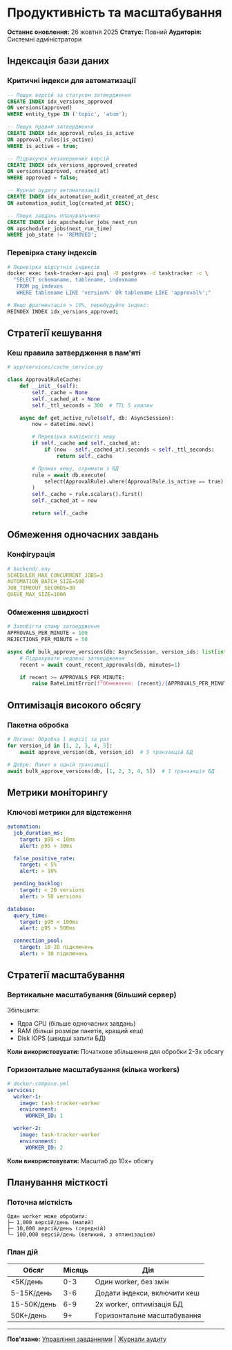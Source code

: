 # Продуктивність та масштабування

**Останнє оновлення:** 26 жовтня 2025
**Статус:** Повний
**Аудиторія:** Системні адміністратори

## Індексація бази даних

### Критичні індекси для автоматизації

```sql
-- Пошук версій за статусом затвердження
CREATE INDEX idx_versions_approved
ON versions(approved)
WHERE entity_type IN ('topic', 'atom');

-- Пошук правил затвердження
CREATE INDEX idx_approval_rules_is_active
ON approval_rules(is_active)
WHERE is_active = true;

-- Підрахунок незавершених версій
CREATE INDEX idx_versions_approved_created
ON versions(approved, created_at)
WHERE approved = false;

-- Журнал аудиту автоматизації
CREATE INDEX idx_automation_audit_created_at_desc
ON automation_audit_log(created_at DESC);

-- Пошук завдань планувальника
CREATE INDEX idx_apscheduler_jobs_next_run
ON apscheduler_jobs(next_run_time)
WHERE job_state != 'REMOVED';
```

### Перевірка стану індексів

```bash
# Перевірка відсутніх індексів
docker exec task-tracker-api psql -U postgres -d tasktracker -c \
  "SELECT schemaname, tablename, indexname
   FROM pg_indexes
   WHERE tablename LIKE 'version%' OR tablename LIKE 'approval%';"

# Якщо фрагментація > 10%, перебудуйте індекс:
REINDEX INDEX idx_versions_approved;
```

## Стратегії кешування

### Кеш правила затвердження в пам'яті

```python
# app/services/cache_service.py

class ApprovalRuleCache:
    def __init__(self):
        self._cache = None
        self._cached_at = None
        self._ttl_seconds = 300  # TTL 5 хвилин

    async def get_active_rule(self, db: AsyncSession):
        now = datetime.now()

        # Перевірка валідності кешу
        if self._cache and self._cached_at:
            if (now - self._cached_at).seconds < self._ttl_seconds:
                return self._cache

        # Промах кешу, отримати з БД
        rule = await db.execute(
            select(ApprovalRule).where(ApprovalRule.is_active == true)
        )
        self._cache = rule.scalars().first()
        self._cached_at = now

        return self._cache
```

## Обмеження одночасних завдань

### Конфігурація

```yaml
# backend/.env
SCHEDULER_MAX_CONCURRENT_JOBS=3
AUTOMATION_BATCH_SIZE=500
JOB_TIMEOUT_SECONDS=30
QUEUE_MAX_SIZE=1000
```

### Обмеження швидкості

```python
# Запобігти спаму затвердження
APPROVALS_PER_MINUTE = 100
REJECTIONS_PER_MINUTE = 50

async def bulk_approve_versions(db: AsyncSession, version_ids: list[int]):
    # Підрахувати недавні затвердження
    recent = await count_recent_approvals(db, minutes=1)

    if recent >= APPROVALS_PER_MINUTE:
        raise RateLimitError(f"Обмеження: {recent}/{APPROVALS_PER_MINUTE} затвердження/хв")
```

## Оптимізація високого обсягу

### Пакетна обробка

```python
# Погано: Обробка 1 версії за раз
for version_id in [1, 2, 3, 4, 5]:
    await approve_version(db, version_id)  # 5 транзакцій БД

# Добре: Пакет в одній транзакції
await bulk_approve_versions(db, [1, 2, 3, 4, 5])  # 1 транзакція БД
```

## Метрики моніторингу

### Ключові метрики для відстеження

```yaml
automation:
  job_duration_ms:
    target: p95 < 10ms
    alert: p95 > 30ms

  false_positive_rate:
    target: < 5%
    alert: > 10%

  pending_backlog:
    target: < 20 versions
    alert: > 50 versions

database:
  query_time:
    target: p95 < 100ms
    alert: p95 > 500ms

  connection_pool:
    target: 10-20 підключень
    alert: > 30 підключень
```

## Стратегії масштабування

### Вертикальне масштабування (більший сервер)

Збільшити:
- Ядра CPU (більше одночасних завдань)
- RAM (більші розміри пакетів, кращий кеш)
- Disk IOPS (швидші запити БД)

**Коли використовувати:** Початкове збільшення для обробки 2-3x обсягу

### Горизонтальне масштабування (кілька workers)

```yaml
# docker-compose.yml
services:
  worker-1:
    image: task-tracker-worker
    environment:
      WORKER_ID: 1

  worker-2:
    image: task-tracker-worker
    environment:
      WORKER_ID: 2
```

**Коли використовувати:** Масштаб до 10x+ обсягу

## Планування місткості

### Поточна місткість

```
Один worker може обробити:
├─ 1,000 версій/день (малий)
├─ 10,000 версій/день (середній)
└─ 100,000 версій/день (великий, з оптимізацією)
```

### План дій

| Обсяг | Місяць | Дія |
|--------|-------|--------|
| <5K/день | 0-3 | Один worker, без змін |
| 5-15K/день | 3-6 | Додати індекси, включити кеш |
| 15-50K/день | 6-9 | 2x worker, оптимізація БД |
| 50K+/день | 9+ | Горизонтальне масштабування |

---

**Пов'язане:** [Управління завданнями](job-management.md) | [Журнали аудиту](audit-logs.md)
